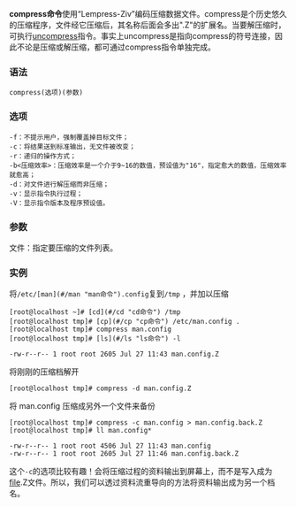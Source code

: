 **compress命令**使用“Lempress-Ziv”编码压缩数据文件。compress是个历史悠久的压缩程序，文件经它压缩后，其名称后面会多出".Z"的扩展名。当要解压缩时，可执行[uncompress](#/uncompress "uncompress命令")指令。事实上uncompress是指向compress的符号连接，因此不论是压缩或解压缩，都可通过compress指令单独完成。

### 语法  

```
compress(选项)(参数)
```

### 选项  

```
-f：不提示用户，强制覆盖掉目标文件；
-c：将结果送到标准输出，无文件被改变；
-r：递归的操作方式；
-b<压缩效率>：压缩效率是一个介于9~16的数值，预设值为"16"，指定愈大的数值，压缩效率就愈高；
-d：对文件进行解压缩而非压缩；
-v：显示指令执行过程；
-V：显示指令版本及程序预设值。
```

### 参数  

文件：指定要压缩的文件列表。

### 实例  

将`/etc/[man](#/man "man命令").config`复到`/tmp` ，并加以压缩

```
[root@localhost ~]# [cd](#/cd "cd命令") /tmp
[root@localhost tmp]# [cp](#/cp "cp命令") /etc/man.config .
[root@localhost tmp]# compress man.config
[root@localhost tmp]# [ls](#/ls "ls命令") -l
```

```
-rw-r--r-- 1 root root 2605 Jul 27 11:43 man.config.Z
```

将刚刚的压缩档解开

```
[root@localhost tmp]# compress -d man.config.Z
```

将 man.config 压缩成另外一个文件来备份

```
[root@localhost tmp]# compress -c man.config > man.config.back.Z
[root@localhost tmp]# ll man.config*
```

```
-rw-r--r-- 1 root root 4506 Jul 27 11:43 man.config
-rw-r--r-- 1 root root 2605 Jul 27 11:46 man.config.back.Z
```

这个`-c`的选项比较有趣！会将压缩过程的资料输出到屏幕上，而不是写入成为[file](#/file "file命令").Z文件。所以，我们可以透过资料流重导向的方法将资料输出成为另一个档名。
